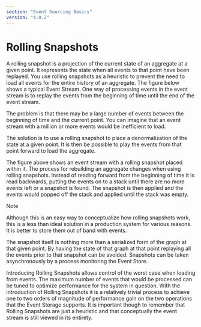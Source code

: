 ```yaml
---
section: "Event Sourcing Basics"
version: "4.0.2"
---
```


# Rolling Snapshots

A rolling snapshot is a projection of the current state of an aggregate at a given point. It represents the state when all events to that point have been replayed. You use rolling snapshots as a heuristic to prevent the need to load all events for the entire history of an aggregate. The figure below shows a typical Event Stream. One way of processing events in the event stream is to replay the events from the beginning of time until the end of the event stream.

<!-- ![An event stream][4] -->

The problem is that there may be a large number of events between the beginning of time and the current point. You can imagine that an event stream with a million or more events would be inefficient to load.

The solution is to use a rolling snapshot to place a denormalization of the state at a given point. It is then be possible to play the events from that point forward to load the aggregate.

<!-- ![An event stream with embedded snapshot][5] -->

The figure above shows an event stream with a rolling snapshot placed within it. The process for rebuilding an aggregate changes when using rolling snapshots. Instead of reading forward from the beginning of time it is read backwards, putting the events on to a stack until  there are no more events left or a snapshot is found. The snapshot is then applied and the events would popped off the stack and applied until the stack was empty.

> [!NOTE]
> Although this is an easy way to conceptualize how rolling snapshots work, this is a less than ideal solution in a production system for various reasons. It is better to store them out of band with events. <!-- TODO: Why? Revisit -->

The snapshot itself is nothing more than a serialized form of the graph at that given point. By having the state of that graph at that point replaying all the events prior to that snapshot can be avoided. Snapshots can be taken asynchronously by a process monitoring the Event Store.

Introducing Rolling Snapshots allows control of the worst case when loading from events. The maximum number of events that would be processed can be tuned to optimize performance for the system in question. With the introduction of Rolling Snapshots it is a relatively trivial process to achieve one to two orders of magnitude of performance gain on the two operations that the Event Storage supports. It is important though to remember that Rolling Snapshots are just a heuristic and that conceptually the event stream is still viewed in its entirety.
